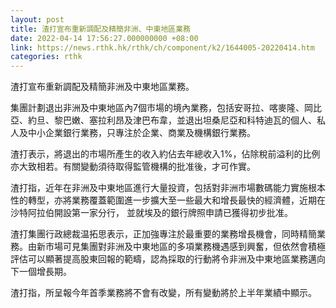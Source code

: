```yaml
---
layout: post
title: 渣打宣布重新調配及精簡非洲、中東地區業務
date: 2022-04-14 17:56:27.000000000 +08:00
link: https://news.rthk.hk/rthk/ch/component/k2/1644005-20220414.htm
categories: rthk
---
```


渣打宣布重新調配及精簡非洲及中東地區業務。

集團計劃退出非洲及中東地區內7個市場的境內業務，包括安哥拉、喀麥隆、岡比亞、約旦、黎巴嫩、塞拉利昂及津巴布韋，並退出坦桑尼亞和科特迪瓦的個人、私人及中小企業銀行業務，只專注於企業、商業及機構銀行業務。

渣打表示，將退出的市場所產生的收入約佔去年總收入1%，佔除稅前溢利的比例亦大致相若。有關變動須待取得監管機構的批准後，才可作實。

渣打指，近年在非洲及中東地區進行大量投資，包括對非洲市場數碼能力實施根本性的轉型，亦將業務覆蓋範圍進一步擴大至一些最大和增長最快的經濟體，近期在沙特阿拉伯開設第一家分行， 並就埃及的銀行牌照申請已獲得初步批准。

渣打集團行政總裁温拓思表示，正加強專注於最重要的業務增長機會，同時精簡業務。由新市場可見集團對非洲及中東地區的多項業務機遇感到興奮，但依然會積極評估可以顯著提高股東回報的範疇，認為採取的行動將令非洲及中東地區業務邁向下一個增長期。

渣打指，所呈報今年首季業務將不會有改變，所有變動將於上半年業績中顯示。
